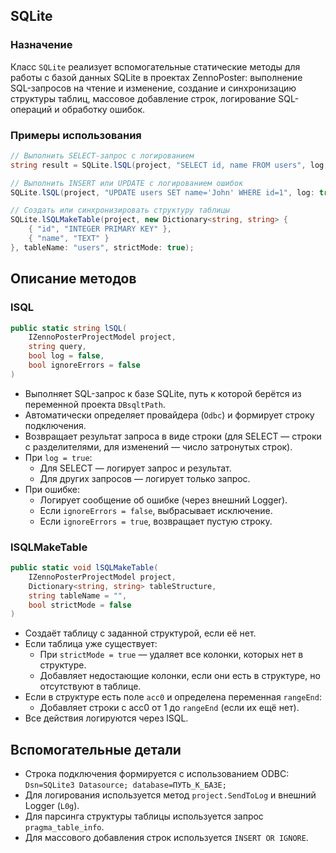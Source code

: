 

##  SQLite

### Назначение

Класс `SQLite` реализует вспомогательные статические методы для работы с базой данных SQLite в проектах ZennoPoster: выполнение SQL-запросов на чтение и изменение, создание и синхронизацию структуры таблиц, массовое добавление строк, логирование SQL-операций и обработку ошибок.

### Примеры использования

```csharp
// Выполнить SELECT-запрос с логированием
string result = SQLite.lSQL(project, "SELECT id, name FROM users", log: true);

// Выполнить INSERT или UPDATE с логированием ошибок
SQLite.lSQL(project, "UPDATE users SET name='John' WHERE id=1", log: true);

// Создать или синхронизировать структуру таблицы
SQLite.lSQLMakeTable(project, new Dictionary<string, string> {
    { "id", "INTEGER PRIMARY KEY" },
    { "name", "TEXT" }
}, tableName: "users", strictMode: true);
```


## Описание методов

### lSQL

```csharp
public static string lSQL(
    IZennoPosterProjectModel project,
    string query,
    bool log = false,
    bool ignoreErrors = false
)
```

- Выполняет SQL-запрос к базе SQLite, путь к которой берётся из переменной проекта `DBsqltPath`.
- Автоматически определяет провайдера (`Odbc`) и формирует строку подключения.
- Возвращает результат запроса в виде строки (для SELECT — строки с разделителями, для изменений — число затронутых строк).
- При `log = true`:
    - Для SELECT — логирует запрос и результат.
    - Для других запросов — логирует только запрос.
- При ошибке:
    - Логирует сообщение об ошибке (через внешний Logger).
    - Если `ignoreErrors = false`, выбрасывает исключение.
    - Если `ignoreErrors = true`, возвращает пустую строку.


### lSQLMakeTable

```csharp
public static void lSQLMakeTable(
    IZennoPosterProjectModel project,
    Dictionary<string, string> tableStructure,
    string tableName = "",
    bool strictMode = false
)
```

- Создаёт таблицу с заданной структурой, если её нет.
- Если таблица уже существует:
    - При `strictMode = true` — удаляет все колонки, которых нет в структуре.
    - Добавляет недостающие колонки, если они есть в структуре, но отсутствуют в таблице.
- Если в структуре есть поле `acc0` и определена переменная `rangeEnd`:
    - Добавляет строки с acc0 от 1 до `rangeEnd` (если их ещё нет).
- Все действия логируются через lSQL.


## Вспомогательные детали

- Строка подключения формируется с использованием ODBC:
`Dsn=SQLite3 Datasource; database=ПУТЬ_К_БАЗЕ;`
- Для логирования используется метод `project.SendToLog` и внешний Logger (`L0g`).
- Для парсинга структуры таблицы используется запрос `pragma_table_info`.
- Для массового добавления строк используется `INSERT OR IGNORE`.


